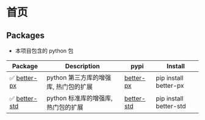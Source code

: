 # 首页

## Packages

- 本项目包含的 python 包

| Package | Description | pypi | Install |
| --- | --- | --- | --- |
| ✅ [better-px](/px) | python 第三方库的增强库, 热门包的扩展 | [better-px](https://pypi.org/project/better-px/) | pip install better-px |
| ✅ [better-std](/std) | python 标准库的增强库, 热门包的扩展 | [better-std](https://pypi.org/project/better-std/) | pip install better-std |
